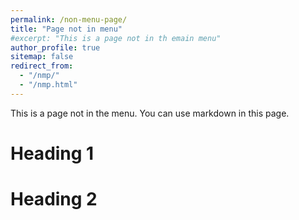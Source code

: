 ```yaml
---
permalink: /non-menu-page/
title: "Page not in menu"
#excerpt: "This is a page not in th emain menu"
author_profile: true
sitemap: false
redirect_from: 
  - "/nmp/"
  - "/nmp.html"
---
```


This is a page not in the menu. You can use markdown in this page.

Heading 1
======

Heading 2
======
